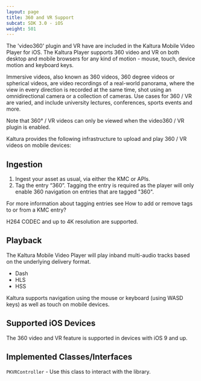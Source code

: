 ```yaml
---
layout: page
title: 360 and VR Support
subcat: SDK 3.0 - iOS
weight: 501
---
```


The 'video360' plugin and VR have are included in the Kaltura Mobile Video Player for iOS. The Kaltura Player supports 360 video and VR on both desktop and mobile browsers for any kind of motion - mouse, touch, device motion and keyboard keys.

Immersive videos, also known as 360 videos, 360 degree videos or spherical videos, are video recordings of a real-world panorama, where the view in every direction is recorded at the same time, shot using an omnidirectional camera or a collection of cameras.
Use cases for 360 / VR are varied, and include university lectures, conferences, sports events and more.

Note that 360° / VR videos can only be viewed when the video360 / VR plugin is enabled.

Kaltura provides the following infrastructure to upload and play 360 / VR videos on mobile devices:

## Ingestion  

1. Ingest your asset as usual, via either the KMC or APIs. 
2. Tag the entry “360”.  Tagging the entry is required as the player will only enable 360 navigation on entries that are tagged "360". 

For more information about tagging entries see How to add or remove tags to or from a KMC entry?

H264 CODEC and up to 4K resolution are supported. 

## Playback  

The Kaltura Mobile Video Player will play inband multi-audio tracks based on the underlying delivery format.
* Dash
* HLS
* HSS

Kaltura supports navigation using the mouse or keyboard (using WASD keys) as well as touch on mobile devices.

## Supported iOS Devices  

The 360 video and VR feature is supported in devices with iOS 9 and up.


## Implemented Classes/Interfaces  

```PKVRController``` - Use this class to interact with the library.


